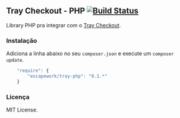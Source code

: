 ## Tray Checkout - PHP [![Build Status](https://secure.travis-ci.org/EscapeWork/tray-php.png)](http://travis-ci.org/EscapeWork/tray-php)

Library PHP pra integrar com o [Tray Checkout](http://traycheckout.com.br/).

### Instalação

Adiciona a linha abaixo no seu `composer.json` e execute um `composer update`.

```javascript
    "require": {
        "escapework/tray-php": "0.1.*"
    }
```

### Licença

MIT License.